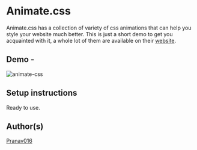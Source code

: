 # Animate.css
Animate.css has a collection of variety of css animations that can help you style your website much better.
This is just a short demo to get you acquainted with it, a whole lot of them are available on their [website](https://animate.style/).

## Demo -

![animate-css](https://user-images.githubusercontent.com/54665036/121297015-4852a400-c90f-11eb-83e9-647d30a23d15.gif)


## Setup instructions

Ready to use.

## Author(s)

[Pranav016](https://github.com/Pranav016)

